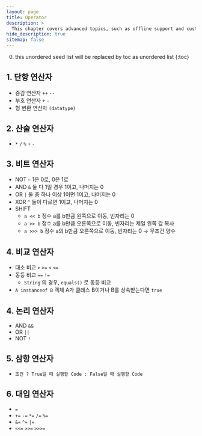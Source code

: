 ```yaml
---
layout: page
title: Operator
description: >
  This chapter covers advanced topics, such as offline support and custom JS builds. Codings skills are recommended.
hide_description: true
sitemap: false
---
```

0. this unordered seed list will be replaced by toc as unordered list
{:toc}

## 1. 단항 연산자
- 증감 연산자 `++` `--`
- 부호 연산자 `+` `-`
- 형 변환 연산자 `(datatype)`

## 2. 산술 연산자
- `*` `/` `%` `+` `-`

## 3. 비트 연산자
- NOT `~` 1은 0로, 0은 1로
- AND `&` 둘 다 1일 경우 1이고, 나머지는 0
- OR `|` 둘 중 하나 이상 1이면 1이고, 나머지는 0
- XOR `^` 둘이 다르면 1이고, 나머지는 0
- SHIFT
    - `a << b` 정수 a를 b만큼 왼쪽으로 이동, 빈자리는 0
    - `a >> b` 정수 a를 b만큼 오른쪽으로 이동, 빈자리는 제일 왼쪽 값 복사
    - `a >>> b` 정수 a의 b만큼 오른쪽으로 이동, 빈자리는 0 → 무조건 양수

## 4. 비교 연산자
- 대소 비교 `>` `>=` `<` `<=`
- 동등 비교 `==` `!=`
    - `String` 의 경우, `equals()` 로 동등 비교
- `A instanceof B`  객체 A가 클래스 B이거나 B를 상속받는다면 `true`

## 4. 논리 연산자
- AND `&&`
- OR `||`
- NOT `!`

## 5. 삼항 연산자
- `조건 ? True일 때 실행할 Code : False일 때 실행할 Code`

## 6. 대입 연산자
- `=`
- `+=` `-=` `*=` `/=` `%=`
- `&=` `^=` `|=`
- `<<=` `>>=` `>>>=`
